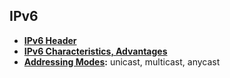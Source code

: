 ## IPv6
- **[IPv6 Header](IPv6_Header)**
- **[IPv6 Characteristics, Advantages](IPv6_Characteristics)**
- **[Addressing Modes](IPv6_Addressing_Modes):** unicast, multicast, anycast
